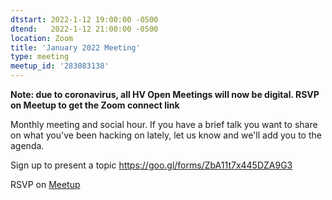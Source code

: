 ```yaml
---
dtstart: 2022-1-12 19:00:00 -0500
dtend:   2022-1-12 21:00:00 -0500
location: Zoom
title: 'January 2022 Meeting'
type: meeting
meetup_id: '283083138'
---
```


**Note: due to coronavirus, all HV Open Meetings will now be
digital. RSVP on Meetup to get the Zoom connect link**

Monthly meeting and social hour. If you have a brief talk you want to share on what you've been hacking on lately, let us know and we'll add you to the agenda.

Sign up to present a topic https://goo.gl/forms/ZbA11t7x445DZA9G3

RSVP on [Meetup](https://www.meetup.com/hvopen/events/283083138/)
